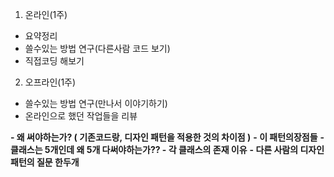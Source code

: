 1. 온라인(1주)
- 요약정리
- 쓸수있는 방법 연구(다른사람 코드 보기)
- 직접코딩 해보기
2. 오프라인(1주)
- 쓸수있는 방법 연구(만나서 이야기하기)
- 온라인으로 했던 작업들을 리뷰

**- 왜 써야하는가? ( 기존코드랑, 디자인 패턴을 적용한 것의 차이점 )**
    **- 이 패턴의장점들**
**- 클래스는 5개인데 왜 5개 다써야하는가?? - 각 클래스의 존재 이유**
**- 다른 사람의 디자인패턴의 질문 한두개**
